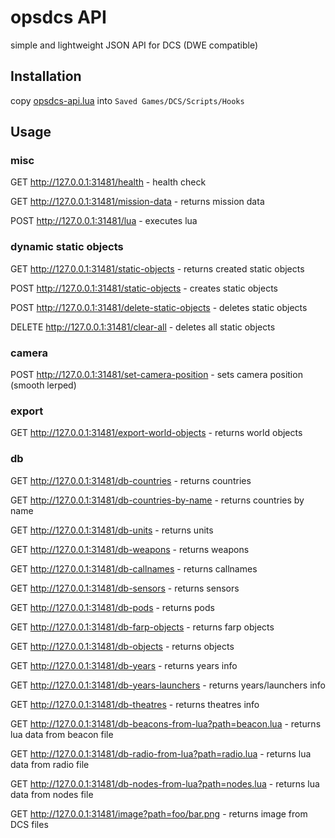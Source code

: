 # opsdcs API

simple and lightweight JSON API for DCS (DWE compatible)

## Installation

copy [opsdcs-api.lua](Hooks/opsdcs-api.lua) into `Saved Games/DCS/Scripts/Hooks`

## Usage

### misc

GET http://127.0.0.1:31481/health - health check

GET http://127.0.0.1:31481/mission-data - returns mission data

POST http://127.0.0.1:31481/lua - executes lua

### dynamic static objects

GET http://127.0.0.1:31481/static-objects - returns created static objects

POST http://127.0.0.1:31481/static-objects - creates static objects

POST http://127.0.0.1:31481/delete-static-objects - deletes static objects

DELETE http://127.0.0.1:31481/clear-all - deletes all static objects

### camera

POST http://127.0.0.1:31481/set-camera-position - sets camera position (smooth lerped)

### export

GET http://127.0.0.1:31481/export-world-objects - returns world objects

### db

GET http://127.0.0.1:31481/db-countries - returns countries

GET http://127.0.0.1:31481/db-countries-by-name - returns countries by name

GET http://127.0.0.1:31481/db-units - returns units

GET http://127.0.0.1:31481/db-weapons - returns weapons

GET http://127.0.0.1:31481/db-callnames - returns callnames

GET http://127.0.0.1:31481/db-sensors - returns sensors

GET http://127.0.0.1:31481/db-pods - returns pods

GET http://127.0.0.1:31481/db-farp-objects - returns farp objects

GET http://127.0.0.1:31481/db-objects - returns objects

GET http://127.0.0.1:31481/db-years - returns years info

GET http://127.0.0.1:31481/db-years-launchers - returns years/launchers info

GET http://127.0.0.1:31481/db-theatres - returns theatres info

GET http://127.0.0.1:31481/db-beacons-from-lua?path=beacon.lua - returns lua data from beacon file

GET http://127.0.0.1:31481/db-radio-from-lua?path=radio.lua - returns lua data from radio file

GET http://127.0.0.1:31481/db-nodes-from-lua?path=nodes.lua - returns lua data from nodes file

GET http://127.0.0.1:31481/image?path=foo/bar.png - returns image from DCS files
